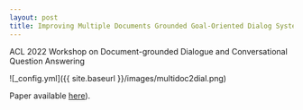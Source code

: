 ```yaml
---
layout: post
title: Improving Multiple Documents Grounded Goal-Oriented Dialog Systems via Diverse Knowledge Enhanced Pretrained Language Model
---
```


ACL 2022 Workshop on Document-grounded Dialogue and Conversational Question Answering

![_config.yml]({{ site.baseurl }}/images/multidoc2dial.png)

Paper available [here]([https://aclanthology.org/2022.dialdoc-1.15.pdf])).
